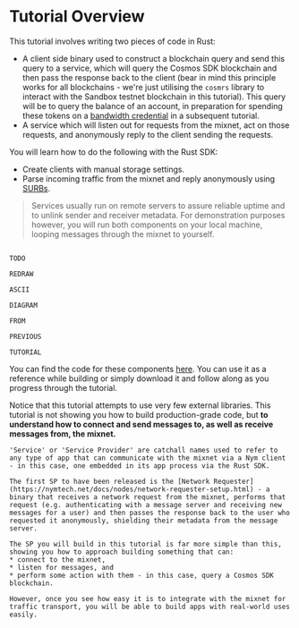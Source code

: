 # Tutorial Overview

This tutorial involves writing two pieces of code in Rust:

- A client side binary used to construct a blockchain query and send this query to a service, which will query the Cosmos SDK blockchain and then pass the response back to the client (bear in mind this principle works for all blockchains - we're just utilising the `cosmrs` library to interact with the Sandbox testnet blockchain in this tutorial). This query will be to query the balance of an account, in preparation for spending these tokens on a [bandwidth credential](https://nymtech.net/docs/bandwidth-credentials.html) in a subsequent tutorial.
- A service which will listen out for requests from the mixnet, act on those requests, and anonymously reply to the client sending the requests.

You will learn how to do the following with the Rust SDK:
- Create clients with manual storage settings.
- Parse incoming traffic from the mixnet and reply anonymously using [SURBs](https://nymtech.net/docs/architecture/traffic-flow.html#private-replies-using-surbs).

> Services usually run on remote servers to assure reliable uptime and to unlink sender and receiver metadata. For demonstration purposes however, you will run both components on your local machine, looping messages through the mixnet to yourself.

```

TODO 

REDRAW 

ASCII

DIAGRAM 

FROM 

PREVIOUS

TUTORIAL

```

You can find the code for these components [here](https://github.com/nymtech/developer-tutorials). You can use it as a reference while building or simply download it and follow along as you progress through the tutorial.

Notice that this tutorial attempts to use very few external libraries. This tutorial is not showing you how to build production-grade code, but **to understand how to connect and send messages to, as well as receive messages from, the mixnet.**

```admonish note title="Sidenote: What is a Service / Service Provider?"
'Service' or 'Service Provider' are catchall names used to refer to any type of app that can communicate with the mixnet via a Nym client - in this case, one embedded in its app process via the Rust SDK.

The first SP to have been released is the [Network Requester](https://nymtech.net/docs/nodes/network-requester-setup.html) - a binary that receives a network request from the mixnet, performs that request (e.g. authenticating with a message server and receiving new messages for a user) and then passes the response back to the user who requested it anonymously, shielding their metadata from the message server.

The SP you will build in this tutorial is far more simple than this, showing you how to approach building something that can:
* connect to the mixnet,
* listen for messages, and
* perform some action with them - in this case, query a Cosmos SDK blockchain.

However, once you see how easy it is to integrate with the mixnet for traffic transport, you will be able to build apps with real-world uses easily.
```
